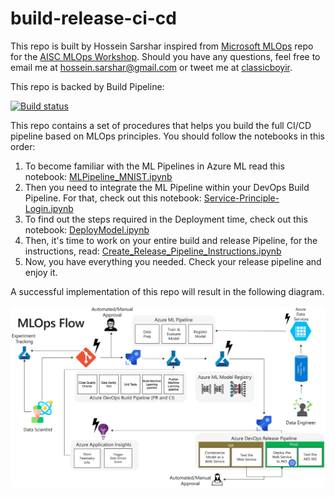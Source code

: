 # build-release-ci-cd

This repo is built by Hossein Sarshar inspired from [Microsoft MLOps](https://github.com/Microsoft/MLOps) repo for the [AISC MLOps Workshop](https://www.eventbrite.ca/e/premium-hands-on-workshop-ml-ops-cloud-for-successful-ml-products-tickets-71406154731?aff=lunch#). Should you have any questions, feel free to email me at hossein.sarshar@gmail.com or tweet me at [classicboyir](https://twitter.com/classicboyir).

This repo is backed by Build Pipeline:

[![Build status](https://dev.azure.com/hosarsha/build-release-pipeline/_apis/build/status/build-release-pipeline-CI)](https://dev.azure.com/hosarsha/build-release-pipeline/_build/latest?definitionId=2)

This repo contains a set of procedures that helps you build the full CI/CD pipeline based on MLOps principles. You should follow the notebooks in this order:

1. To become familiar with the ML Pipelines in Azure ML read this notebook: [MLPipeline_MNIST.ipynb](https://github.com/classicboyir/build-release-ci-cd/blob/master/MLPipeline_MNIST.ipynb)
2. Then you need to integrate the ML Pipeline within your DevOps Build Pipeline. For that, check out this notebook: [Service-Principle-Login.ipynb](https://github.com/classicboyir/build-release-ci-cd/blob/master/Service-Principle-Login.ipynb)
3. To find out the steps required in the Deployment time, check out this notebook: [DeployModel.ipynb](https://github.com/classicboyir/build-release-ci-cd/blob/master/DeployModel.ipynb)
4. Then, it's time to work on your entire build and release Pipeline, for the instructions, read: [Create_Release_Pipeline_Instructions.ipynb](https://github.com/classicboyir/build-release-ci-cd/blob/master/Create_Release_Pipeline_Instructions.ipynb)
5. Now, you have everything you needed. Check your release pipeline and enjoy it.

A successful implementation of this repo will result in the following diagram.

![MLOps Architecture](assets/MLOpsArchFlow.jpg)
